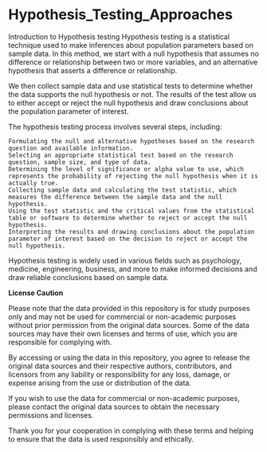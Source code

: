 # Hypothesis_Testing_Approaches
Introduction to Hypothesis testing
Hypothesis testing is a statistical technique used to make inferences about population parameters based on sample data. In this method, we start with a null hypothesis that assumes no difference or relationship between two or more variables, and an alternative hypothesis that asserts a difference or relationship.

We then collect sample data and use statistical tests to determine whether the data supports the null hypothesis or not. The results of the test allow us to either accept or reject the null hypothesis and draw conclusions about the population parameter of interest.

The hypothesis testing process involves several steps, including:

    Formulating the null and alternative hypotheses based on the research question and available information.
    Selecting an appropriate statistical test based on the research question, sample size, and type of data.
    Determining the level of significance or alpha value to use, which represents the probability of rejecting the null hypothesis when it is actually true.
    Collecting sample data and calculating the test statistic, which measures the difference between the sample data and the null hypothesis.
    Using the test statistic and the critical values from the statistical table or software to determine whether to reject or accept the null hypothesis.
    Interpreting the results and drawing conclusions about the population parameter of interest based on the decision to reject or accept the null hypothesis.

Hypothesis testing is widely used in various fields such as psychology, medicine, engineering, business, and more to make informed decisions and draw reliable conclusions based on sample data.

**License Caution**

Please note that the data provided in this repository is for study purposes only and may not be used for commercial or non-academic purposes without prior permission from the original data sources. Some of the data sources may have their own licenses and terms of use, which you are responsible for complying with.

By accessing or using the data in this repository, you agree to release the original data sources and their respective authors, contributors, and licensors from any liability or responsibility for any loss, damage, or expense arising from the use or distribution of the data.

If you wish to use the data for commercial or non-academic purposes, please contact the original data sources to obtain the necessary permissions and licenses.

Thank you for your cooperation in complying with these terms and helping to ensure that the data is used responsibly and ethically.
